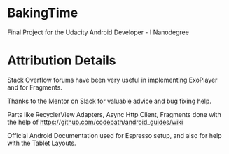 # BakingTime
Final Project for the Udacity Android Developer - I Nanodegree


# Attribution Details
Stack Overflow forums have been very useful in implementing ExoPlayer and for Fragments.

Thanks to the Mentor on Slack for valuable advice and bug fixing help.

Parts like RecyclerView Adapters, Async Http Client, Fragments done with the help of https://github.com/codepath/android_guides/wiki

Official Android Documentation used for Espresso setup, and also for help with the Tablet Layouts.
